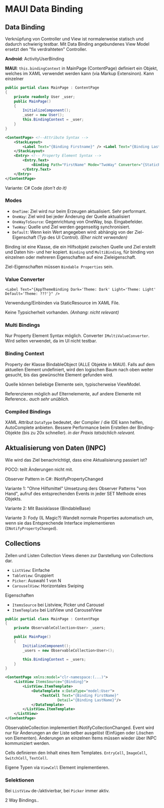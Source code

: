 # MAUI Data Binding

## Data Binding

Verknüpfung von Controller und View ist normalerweise statisch und dadurch schwierig testbar. Mit Data Binding angebundenes View Model ersetzt den "fix verdrahteten" Controller.

**Android**: ActivityUserBinding

**MAUI**: `this.bindingContext` in MainPage (ContentPage) definiert ein Objekt, welches im XAML verwendet werden kann (via Markup Extensinon). Kann einzelner 

```cs
public partial class MainPage : ContentPage
{
    private readonly User _user;
    public MainPage()
    {
        InitializeComponent();
        _user = new User();
        this.BindingContext = _user;
    }
}
```

```xml
<ContentPage> <!--Attribute Syntax --> 
    <StackLayout>
        <Label Text="{Binding Firstname}" /> <Label Text="{Binding Lastname}" />
    </StackLayout>
    <Entry> <!-- Property Element Syntax -->
    	<Entry.Text>
        	<Binding Path="FirstName" Mode="TwoWay" Converter="{StaticResource MyCnv}" />
		</Entry.Text>
	</Entry>
</ContentPage>
```

Variante: C# Code _(don't do it)_

### Modes

- `OneTime`: Ziel wird nur beim Erzeugen aktualisiert. Sehr performant.
- `OneWay`: Ziel wird bei jeder Änderung der Quelle aktualisiert
- `OneWayToSource`: Gegenrichtung von OneWay, bsp. Eingabefelder.
- `TwoWay`: Quelle und Ziel werden gegenseitig synchronisiert.
- `Default`: Wenn kein Wert angegeben wird: abhängig von der Ziel-Eigenschaft (Typ des UI Control). _(Eher nicht verwenden)_ 

Binding ist eine Klasse, die ein Hilfsobjekt zwischen Quelle und Ziel erstellt und Daten hin- und her kopiert.
`Binding` und `MultiBinding`, für binding von einzelnen oder mehreren Eigenschaften auf eine Zieleigenschaft.

Ziel-Eigenschaften müssen `Bindable Properties` sein.

### Value Converter

```xaml
<Label Text="{AppThemeBinding Dark='Theme: Dark' Light='Theme: Light' Default='Theme: ???'}" />
```

Verwendung/Einbinden via StaticResource im XAML File.

Keine Typsicherheit vorhanden.
_(Anhang: nicht relevant)_

### Multi Bindings

Nur Property Element Syntax möglich. Converter `IMultiValueConverter`. Wird selten verwendet, da im UI nicht testbar.

### Binding Context

Property der Klasse BindableObject (ALLE Objekte in MAUI). Falls auf dem aktuellen Element undefiniert, wird den logischen Baum nach oben weiter gesucht, bis das gewünschte Element gefunden wird.

Quelle können beliebige Elemente sein, typischerweise ViewModel.

Referenzieren möglich auf Elternelemente, auf andere Elemente mit Reference.. _auch sehr unüblich._

### Compiled Bindings

XAML Attribut `DataType` bedeutet, der Compiler / die IDE kann helfen, AutoComplete anbieten.
Bessere Performance beim Erstellen der Binding-Objekte (bis zu 20x schneller). _in der Praxis tatsächlich relevant._

## Aktualisierung von Daten (INPC)

Wie wird das Ziel benachrichtigt, dass eine Aktualisierung passiert ist?

POCO: teilt Änderungen nicht mit.

Observer Pattern in C#: INotifyPropertyChanged

Variante 1: "Ohne Hilfsmittel" 
Umsetzung ders Observer Patterns "von Hand", aufruf des entsprechenden Events in jeder SET Methode eines Objekts.

Variante 2: Mit Basisklasse (BindableBase)

Variante 3: Fody (IL Magic?) 
Wandelt normale Properties automatisch um, wenn sie das Entsprechende Interface implementieren (`INotifyPropertyChanged`).

## Collections

Zellen und Listen 
Collection Views dienen zur Darstellung von Collections dar.

- `ListView`: Einfache
- `TableView`: Gruppiert
- `Picker`: Auswahl 1 von N
- `CarouselView`: Horizontales Swiping

Eigenschaften

- `ItemsSource` bei Listview, Picker und Carousel
- `ItemTemplate` bei ListView und CarouselView

```cs
public partial class MainPage : ContentPage
{
    private ObservableCollection<User> _users;

    public MainPage()
    {
        InitializeComponent();
        _users = new ObservableCollection<User>();

        this.BindingContext = _users;
    }
}
```

```xml
<ContentPage xmlns:model="clr-namespace:(...)">
    <ListView ItemsSource="{Binding}">
        <ListView.ItemTemplate>
            <DataTemplate x:DataType="model:User">
                <TextCell Text="{Binding FirstName}"
                        Detail="{Binding LastName}"/>
            </DataTemplate>
        </ListView.ItemTemplate>
    </ListView>
</ContentPage>
```

ObservableCollection implementiert INotifyCollectionChanged. Event wird nur für Änderungen an der Liste selber ausgelöst (Einfügen oder Löschen von Elementen). Änderungen an einzelnen Items müssen wieder über INPC kommuniziert werden.

Cells definieren den Inhalt eines Item Templates.
`EntryCell`, `ImageCell`, `SwitchCell`, `TextCell`.

Eigene Typen via `ViewCell` Element implementieren.

### Selektionen

Bei `ListView` de-/aktivierbar, bei `Picker` immer aktiv.

2 Way Bindings..
